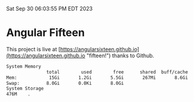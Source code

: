 Sat Sep 30 06:03:55 PM EDT 2023

# Angular Fifteen


This project is live at [https://angularsixteen.github.io](https://angularsixteen.github.io "fifteen!") thanks to Github.

```bash
System Memory
               total        used        free      shared  buff/cache   available
Mem:            15Gi       1.2Gi       5.5Gi       267Mi       8.6Gi        13Gi
Swap:          8.0Gi       0.0Ki       8.0Gi
System Storage
476M	.
```
```bash
